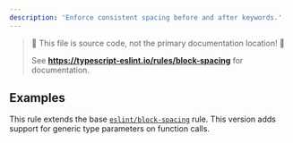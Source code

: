 ```yaml
---
description: 'Enforce consistent spacing before and after keywords.'
---
```


> 🛑 This file is source code, not the primary documentation location! 🛑
>
> See **https://typescript-eslint.io/rules/block-spacing** for documentation.

## Examples

This rule extends the base [`eslint/block-spacing`](https://eslint.org/docs/rules/block-spacing) rule.
This version adds support for generic type parameters on function calls.
